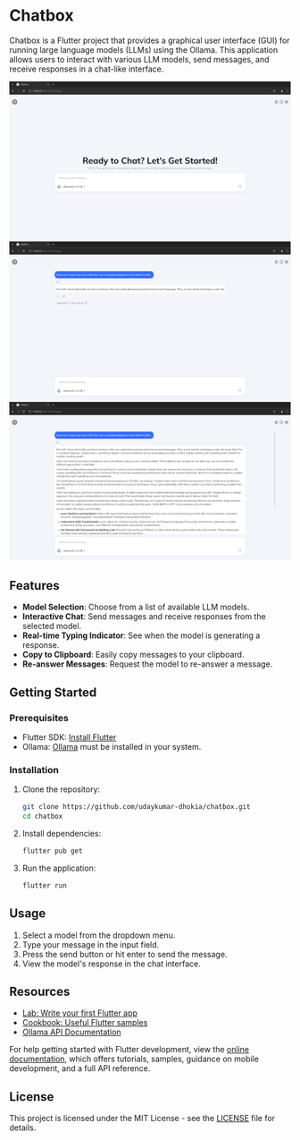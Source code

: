 # Chatbox

Chatbox is a Flutter project that provides a graphical user interface (GUI) for running large language models (LLMs) using the Ollama. This application allows users to interact with various LLM models, send messages, and receive responses in a chat-like interface.

![Chatbox Screenshot](lib/assets/1.png)
![Chatbox Screenshot](lib/assets/2.png)
![Chatbox Screenshot](lib/assets/3.png)

## Features

- **Model Selection**: Choose from a list of available LLM models.
- **Interactive Chat**: Send messages and receive responses from the selected model.
- **Real-time Typing Indicator**: See when the model is generating a response.
- **Copy to Clipboard**: Easily copy messages to your clipboard.
- **Re-answer Messages**: Request the model to re-answer a message.

## Getting Started

### Prerequisites

- Flutter SDK: [Install Flutter](https://flutter.dev/docs/get-started/install)
- Ollama: [Ollama](https://ollama.ai) must be installed in your system.

### Installation

1. Clone the repository:
   ```sh
   git clone https://github.com/udaykumar-dhokia/chatbox.git
   cd chatbox
   ```

2. Install dependencies:
   ```sh
   flutter pub get
   ```

3. Run the application:
   ```sh
   flutter run
   ```

## Usage

1. Select a model from the dropdown menu.
2. Type your message in the input field.
3. Press the send button or hit enter to send the message.
4. View the model's response in the chat interface.

## Resources

- [Lab: Write your first Flutter app](https://docs.flutter.dev/get-started/codelab)
- [Cookbook: Useful Flutter samples](https://docs.flutter.dev/cookbook)
- [Ollama API Documentation](https://ollama.ai/docs)

For help getting started with Flutter development, view the [online documentation](https://docs.flutter.dev/), which offers tutorials, samples, guidance on mobile development, and a full API reference.

## License

This project is licensed under the MIT License - see the [LICENSE](LICENSE) file for details.
